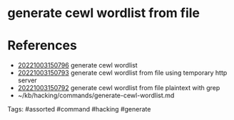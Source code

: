# generate cewl wordlist from file

# References
- [20221003150796](/zet/20221003150796/README.md) generate cewl wordlist
- [20221003150793](/zet/20221003150793/README.md) generate cewl wordlist from file using temporary http server
- [20221003150792](/zet/20221003150792/README.md) generate cewl wordlist from file plaintext with grep
- ~/kb/hacking/commands/generate-cewl-wordlist.md

Tags:
    #assorted #command #hacking #generate
